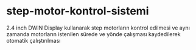 # step-motor-kontrol-sistemi
2.4 inch DWIN Display kullanarak step motorların kontrol edilmesi ve aynı zamanda motorların istenilen sürede ve yönde çalışması kaydedilerek otomatik çalıştırılması
